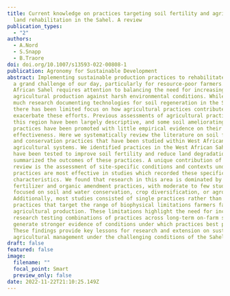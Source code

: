 ```yaml
---
title: Current knowledge on practices targeting soil fertility and agricultural
  land rehabilitation in the Sahel. A review
publication_types:
  - "2"
authors:
  - A.Nord
  - S.Snapp
  - B.Traore
doi: doi.org/10.1007/s13593-022-00808-1
publication: Agronomy for Sustainable Development
abstract: Implementing sustainable production practices to rehabilitate soils is
  a grand challenge of our day, particularly for resource-poor farmers. The West
  African Sahel requires attention to balancing the need for increasing
  agricultural production against harsh environmental conditions. While there is
  much research documenting technologies for soil regeneration in the Sahel,
  there has been limited focus on how agricultural practices contribute or
  exacerbate these efforts. Previous assessments of agricultural practices in
  this region have been largely descriptive, and some soil ameliorating
  practices have been promoted with little empirical evidence on their
  effectiveness. Here we systematically review the literature on soil fertility
  and conservation practices that have been studied within West African Sahelian
  agricultural systems. We identified practices in the West African Sahel that
  have been tested to improve soil fertility and reduce land degradation, and
  summarized the outcomes of these practices. A unique contribution of this
  review is the assessment of site-specific conditions and contexts under which
  practices are most effective in studies which recorded these specific
  characteristics. We found that research in this area is dominated by chemical
  fertilizer and organic amendment practices, with moderate to few studies
  focused on soil and water conservation, crop diversification, or agroforestry.
  Additionally, most studies consisted of single practices rather than combining
  practices that target the range of biophysical limitations farmers face in
  agricultural production. These limitations highlight the need for increased
  research testing combinations of practices across long-term on-farm studies to
  generate stronger evidence of conditions under which practices best perform.
  These findings provide key lessons for research and extension on sustainable
  agricultural management under the challenging conditions of the Sahel.
draft: false
featured: false
image:
  filename: ""
  focal_point: Smart
  preview_only: false
date: 2022-11-22T21:10:25.149Z
---
```


